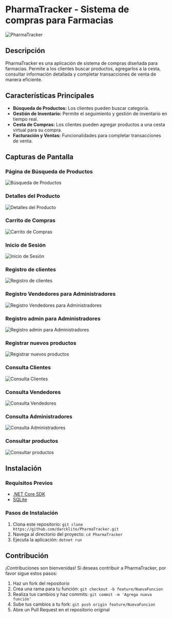 # PharmaTracker - Sistema de compras para Farmacias

![PharmaTracker](https://cdn.discordapp.com/attachments/1077669793236271258/1181347116946309170/image.png?ex=6580ba3d&is=656e453d&hm=03f78718a0cb6f4973bf9d05ddd2d46d8ea5372dfbc92332c830dee8463b35e5&)

## Descripción
PharmaTracker es una aplicación de sistema de compras diseñada para farmacias. Permite a los clientes buscar productos, agregarlos a la cesta, consultar información detallada y completar transacciones de venta de manera eficiente.

## Características Principales
- **Búsqueda de Productos:** Los clientes pueden buscar categoría.
- **Gestión de Inventario:** Permite el seguimiento y gestión de inventario en tiempo real.
- **Cesta de Compras:** Los clientes pueden agregar productos a una cesta virtual para su compra.
- **Facturación y Ventas:** Funcionalidades para completar transacciones de venta.

## Capturas de Pantalla

### Página de Búsqueda de Productos
![Búsqueda de Productos](https://media.discordapp.net/attachments/1077669793236271258/1181343199902584962/abbcd4f4-4648-4499-b5c0-3acd6f0e1989.jpg?ex=6580b697&is=656e4197&hm=dcfa5379f353351ca976faa3c00e0055fc118fe1bdcb2cf259f253303764ee6b&=&format=webp&width=1397&height=662)

### Detalles del Producto
![Detalles del Producto](https://cdn.discordapp.com/attachments/1077669793236271258/1181343912024096879/image.png?ex=6580b740&is=656e4240&hm=76c1617e8437a8108cdde617b229e71231a40e24db1adb9db5d5d03222b9da19&)

### Carrito de Compras
![Carrito de Compras](https://media.discordapp.net/attachments/1077669793236271258/1181345421596053545/image.png?ex=6580b8a8&is=656e43a8&hm=679e4a03891987828487472ac7461539b9a935bbbf89006564f364eb4f493ed3&=&format=webp&quality=lossless&width=1385&height=662)

### Inicio de Sesión
![Inicio de Sesión](https://media.discordapp.net/attachments/1077669793236271258/1181343198854008878/d0139034-a4a8-4865-ac61-a0761a0af9fa.jpg?ex=6580b696&is=656e4196&hm=1458f0a7202490f620e758500f6332bcf7c93daf44addd1105f2ff394c4b3873&=&format=webp&width=1178&height=662)

### Registro de clientes
![Registro de clientes](https://media.discordapp.net/attachments/1077669793236271258/1181343199122436187/c1e0af9d-fb2c-4905-bf71-bc4f20a9e063.jpg?ex=6580b696&is=656e4196&hm=012564c1e3c3be14cdc906828cbc6fed52e91ce43634d81e484c507dcd122546&=&format=webp&width=641&height=662)

### Registro Vendedores para Administradores
![Registro Vendedores para Administradores](https://media.discordapp.net/attachments/1077669793236271258/1181343200766590976/6dab62c7-552d-4d0b-802a-19eaaadbfc5f.jpg?ex=6580b697&is=656e4197&hm=d5c05bf66a7948b01374387dac07e5f742a7856c8a02851c189eb730de5428ac&=&format=webp&width=1367&height=662)

### Registro admin para Administradores
![Registro admin para Administradores](https://media.discordapp.net/attachments/1077669793236271258/1181343201911648416/d77549e0-f7f3-4c5a-b064-8be3649a5f7f.jpg?ex=6580b697&is=656e4197&hm=034f68f032dc93ae2c9277b83646fee3a5af9aeea65be60babdbccfc62096540&=&format=webp&width=1380&height=662)

### Registrar nuevos productos
![Registrar nuevos productos](https://media.discordapp.net/attachments/1077669793236271258/1181343200514945095/23816173-deea-4cb7-a376-be981c00e5dc.jpg?ex=6580b697&is=656e4197&hm=4b3ab62c90ee80ce22402b9269e8265e4c628d9c68719b608795cf8cda66c5da&=&format=webp&width=1402&height=661)

### Consulta Clientes
![Consulta Clientes](https://media.discordapp.net/attachments/1077669793236271258/1181343202423361606/fb08f2d8-24d3-41e2-942f-5cb94d09ecd8.jpg?ex=6580b697&is=656e4197&hm=c8291a38040647dba78351cc070c1e0651478cfa880fe435d1187c23b8fdef6e&=&format=webp&width=1360&height=662)

### Consulta Vendedores
![Consulta Vendedores](https://media.discordapp.net/attachments/1077669793236271258/1181343202746314924/c8cdca35-8721-4e9e-8eaf-6d460a42cc81.jpg?ex=6580b697&is=656e4197&hm=8a4c8c25c72ea1c68010f3003578e06ab0491ff5e949bc10ee383b349bf9cb42&=&format=webp&width=1397&height=662)

### Consulta Administradores
![Consulta Administradores](https://media.discordapp.net/attachments/1077669793236271258/1181346690079408138/image.png?ex=6580b9d7&is=656e44d7&hm=400b8aafbc8f6f045329e6ecec4b76180a973191bda2310602bbacda5d9f007a&=&format=webp&quality=lossless&width=1440&height=658)

### Consultar productos
![Consultar productos](https://media.discordapp.net/attachments/1077669793236271258/1181343202154905773/3ff5b21e-b1c3-4b15-81ed-fa0afee6fc2b.jpg?ex=6580b697&is=656e4197&hm=8eee5fae85fa5996416c7df59332dc56c58e8388556ca7b154bba75171b599b7&=&format=webp&width=1400&height=662)


## Instalación

### Requisitos Previos
- [.NET Core SDK](https://dotnet.microsoft.com/download)
- [SQLite](https://www.sqlite.org/download.html)

### Pasos de Instalación
1. Clona este repositorio: `git clone https://github.com/darcklito/PharmaTracker.git`
2. Navega al directorio del proyecto: `cd PharmaTracker`
3. Ejecuta la aplicación: `dotnet run`

## Contribución
¡Contribuciones son bienvenidas! Si deseas contribuir a PharmaTracker, por favor sigue estos pasos:
1. Haz un fork del repositorio
2. Crea una rama para tu función: `git checkout -b feature/NuevaFuncion`
3. Realiza tus cambios y haz commits: `git commit -m 'Agrega nueva función'`
4. Sube tus cambios a tu fork: `git push origin feature/NuevaFuncion`
5. Abre un Pull Request en el repositorio original
